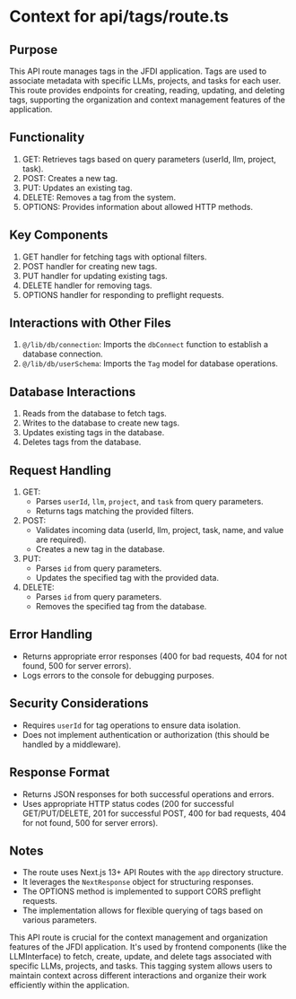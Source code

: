 # Context for api/tags/route.ts

## Purpose
This API route manages tags in the JFDI application. Tags are used to associate metadata with specific LLMs, projects, and tasks for each user. This route provides endpoints for creating, reading, updating, and deleting tags, supporting the organization and context management features of the application.

## Functionality
1. GET: Retrieves tags based on query parameters (userId, llm, project, task).
2. POST: Creates a new tag.
3. PUT: Updates an existing tag.
4. DELETE: Removes a tag from the system.
5. OPTIONS: Provides information about allowed HTTP methods.

## Key Components
1. GET handler for fetching tags with optional filters.
2. POST handler for creating new tags.
3. PUT handler for updating existing tags.
4. DELETE handler for removing tags.
5. OPTIONS handler for responding to preflight requests.

## Interactions with Other Files
1. `@/lib/db/connection`: Imports the `dbConnect` function to establish a database connection.
2. `@/lib/db/userSchema`: Imports the `Tag` model for database operations.

## Database Interactions
1. Reads from the database to fetch tags.
2. Writes to the database to create new tags.
3. Updates existing tags in the database.
4. Deletes tags from the database.

## Request Handling
1. GET:
   - Parses `userId`, `llm`, `project`, and `task` from query parameters.
   - Returns tags matching the provided filters.
2. POST:
   - Validates incoming data (userId, llm, project, task, name, and value are required).
   - Creates a new tag in the database.
3. PUT:
   - Parses `id` from query parameters.
   - Updates the specified tag with the provided data.
4. DELETE:
   - Parses `id` from query parameters.
   - Removes the specified tag from the database.

## Error Handling
- Returns appropriate error responses (400 for bad requests, 404 for not found, 500 for server errors).
- Logs errors to the console for debugging purposes.

## Security Considerations
- Requires `userId` for tag operations to ensure data isolation.
- Does not implement authentication or authorization (this should be handled by a middleware).

## Response Format
- Returns JSON responses for both successful operations and errors.
- Uses appropriate HTTP status codes (200 for successful GET/PUT/DELETE, 201 for successful POST, 400 for bad requests, 404 for not found, 500 for server errors).

## Notes
- The route uses Next.js 13+ API Routes with the `app` directory structure.
- It leverages the `NextResponse` object for structuring responses.
- The OPTIONS method is implemented to support CORS preflight requests.
- The implementation allows for flexible querying of tags based on various parameters.

This API route is crucial for the context management and organization features of the JFDI application. It's used by frontend components (like the LLMInterface) to fetch, create, update, and delete tags associated with specific LLMs, projects, and tasks. This tagging system allows users to maintain context across different interactions and organize their work efficiently within the application.